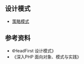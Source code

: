 ## 设计模式
* <a href="https://github.com/hhe0/design-pattern/tree/master/strategy-pattern">策略模式</a>

## 参考资料
* 《HeadFirst 设计模式》
* 《深入PHP 面向对象、模式与实践》
